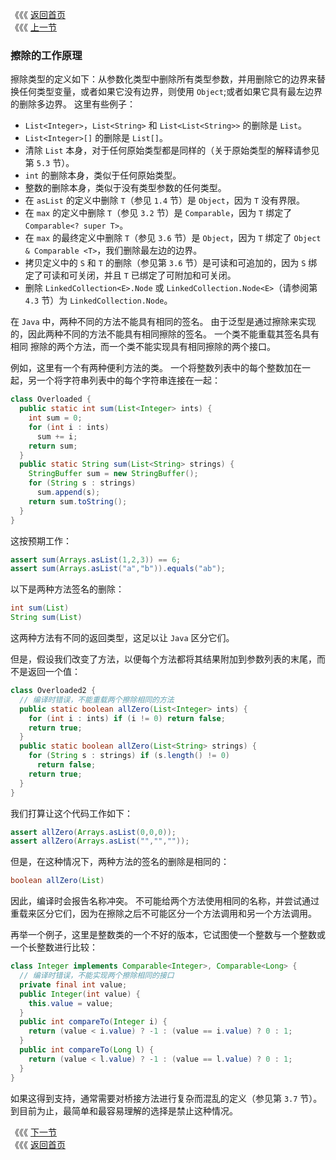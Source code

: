 《《《 [返回首页](../README.md)       <br/>
《《《 [上一节](03_Nested_Classes.md)

### 擦除的工作原理

擦除类型的定义如下：从参数化类型中删除所有类型参数，并用删除它的边界来替换任何类型变量，或者如果它没有边界，则使用 `Object`;或者如果它具有最左边界
的删除多边界。 这里有些例子：

   - `List<Integer>`，`List<String>` 和 `List<List<String>>` 的删除是 `List`。
   - `List<Integer>[]` 的删除是 `List[]`。
   - 清除 `List` 本身，对于任何原始类型都是同样的（关于原始类型的解释请参见第 `5.3` 节）。
   - `int` 的删除本身，类似于任何原始类型。
   - 整数的删除本身，类似于没有类型参数的任何类型。
   - 在 `asList` 的定义中删除 `T`（参见 `1.4` 节）是 `Object`，因为 `T` 没有界限。
   - 在 `max` 的定义中删除 `T`（参见 `3.2` 节）是 `Comparable`，因为 `T` 绑定了 `Comparable<? super T>`。
   - 在 `max` 的最终定义中删除 `T`（参见 `3.6` 节）是 `Object`，因为 `T` 绑定了 `Object & Comparable <T>`，我们删除最左边的边界。
   - 拷贝定义中的 `S` 和 `T` 的删除（参见第 `3.6` 节）是可读和可追加的，因为 `S` 绑定了可读和可关闭，并且 `T` 已绑定了可附加和可关闭。
   - 删除 `LinkedCollection<E>.Node` 或 `LinkedCollection.Node<E>`（请参阅第 `4.3` 节）为 `LinkedCollection.Node`。
	
在 `Java` 中，两种不同的方法不能具有相同的签名。 由于泛型是通过擦除来实现的，因此两种不同的方法不能具有相同擦除的签名。 一个类不能重载其签名具有相同
擦除的两个方法，而一个类不能实现具有相同擦除的两个接口。

例如，这里有一个有两种便利方法的类。 一个将整数列表中的每个整数加在一起，另一个将字符串列表中的每个字符串连接在一起：	

```java
class Overloaded {
  public static int sum(List<Integer> ints) {
    int sum = 0;
    for (int i : ints) 
      sum += i;
    return sum;
  }
  public static String sum(List<String> strings) {
    StringBuffer sum = new StringBuffer();
    for (String s : strings) 
      sum.append(s);
    return sum.toString();
  }
}
```

这按预期工作：

```java
assert sum(Arrays.asList(1,2,3)) == 6;
assert sum(Arrays.asList("a","b")).equals("ab");
```

以下是两种方法签名的删除：

```java
int sum(List)
String sum(List)
```

这两种方法有不同的返回类型，这足以让 `Java` 区分它们。

但是，假设我们改变了方法，以便每个方法都将其结果附加到参数列表的末尾，而不是返回一个值：

```java
class Overloaded2 {
  // 编译时错误，不能重载两个擦除相同的方法
  public static boolean allZero(List<Integer> ints) {
    for (int i : ints) if (i != 0) return false;
    return true;
  }
  public static boolean allZero(List<String> strings) {
    for (String s : strings) if (s.length() != 0) 
      return false;
    return true;
  }
}
```

我们打算让这个代码工作如下：

```java
assert allZero(Arrays.asList(0,0,0));
assert allZero(Arrays.asList("","",""));
```

但是，在这种情况下，两种方法的签名的删除是相同的：

```java
boolean allZero(List)
```

因此，编译时会报告名称冲突。 不可能给两个方法使用相同的名称，并尝试通过重载来区分它们，因为在擦除之后不可能区分一个方法调用和另一个方法调用。

再举一个例子，这里是整数类的一个不好的版本，它试图使一个整数与一个整数或一个长整数进行比较：

```java
class Integer implements Comparable<Integer>, Comparable<Long> {
  // 编译时错误，不能实现两个擦除相同的接口
  private final int value;
  public Integer(int value) { 
    this.value = value; 
  }
  public int compareTo(Integer i) {
    return (value < i.value) ? -1 : (value == i.value) ? 0 : 1;
  } 
  public int compareTo(Long l) {
    return (value < l.value) ? -1 : (value == l.value) ? 0 : 1;
  }
}
```

如果这得到支持，通常需要对桥接方法进行复杂而混乱的定义（参见第 `3.7` 节）。 到目前为止，最简单和最容易理解的选择是禁止这种情况。

《《《 [下一节](../ch05/00_Evolution_Not_Revolution.md)      <br/>
《《《 [返回首页](../README.md)
